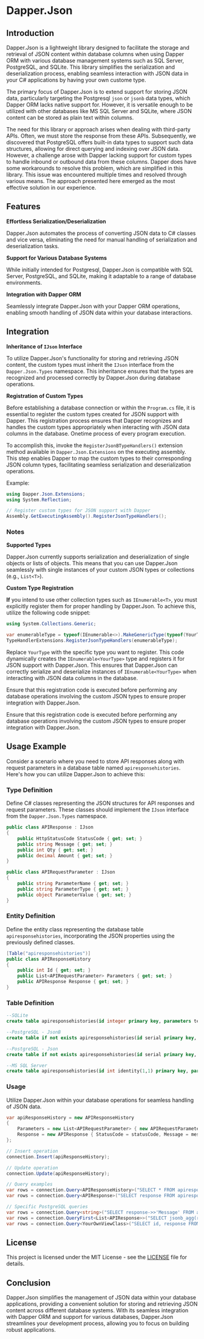 # Dapper.Json

## Introduction

Dapper.Json is a lightweight library designed to facilitate the storage and retrieval of JSON content within database columns when using Dapper ORM with various database management systems such as SQL Server, PostgreSQL, and SQLite. This library simplifies the serialization and deserialization process, enabling seamless interaction with JSON data in your C# applications by having your own custome type.

The primary focus of Dapper.Json is to extend support for storing JSON data, particularly targeting the Postgresql `json` or `jsonb` data types, which Dapper ORM lacks native support for. However, it is versatile enough to be utilized with other databases like MS SQL Server and SQLite, where JSON content can be stored as plain text within columns.

The need for this library or approach arises when dealing with third-party APIs. Often, we must store the response from these APIs. Subsequently, we discovered that PostgreSQL offers built-in data types to support such data structures, allowing for direct querying and indexing over JSON data. However, a challenge arose with Dapper lacking support for custom types to handle inbound or outbound data from these columns. Dapper does have some workarounds to resolve this problem, which are simplified in this library. This issue was encountered multiple times and resolved through various means. The approach presented here emerged as the most effective solution in our experience.

## Features

**Effortless Serialization/Deserialization**

Dapper.Json automates the process of converting JSON data to C# classes and vice versa, eliminating the need for manual handling of serialization and deserialization tasks.

**Support for Various Database Systems**

While initially intended for Postgresql, Dapper.Json is compatible with SQL Server, PostgreSQL, and SQLite, making it adaptable to a range of database environments.

**Integration with Dapper ORM**

Seamlessly integrate Dapper.Json with your Dapper ORM operations, enabling smooth handling of JSON data within your database interactions.

## Integration

**Inheritance of `IJson` Interface**

To utilize Dapper.Json's functionality for storing and retrieving JSON content, the custom types must inherit the `IJson` interface from the `Dapper.Json.Types` namespace. This inheritance ensures that the types are recognized and processed correctly by Dapper.Json during database operations.

**Registration of Custom Types**

Before establishing a database connection or within the `Program.cs` file, it is essential to register the custom types created for JSON support with Dapper. This registration process ensures that Dapper recognizes and handles the custom types appropriately when interacting with JSON data columns in the database. Onetime process of every program execution.

To accomplish this, invoke the `RegisterJsonBTypeHandlers()` extension method available in `Dapper.Json.Extensions` on the executing assembly. This step enables Dapper to map the custom types to their corresponding JSON column types, facilitating seamless serialization and deserialization operations.

Example:
```csharp
using Dapper.Json.Extensions;
using System.Reflection;

// Register custom types for JSON support with Dapper
Assembly.GetExecutingAssembly().RegisterJsonTypeHandlers();
```

### Notes

**Supported Types**

Dapper.Json currently supports serialization and deserialization of single objects or lists of objects. This means that you can use Dapper.Json seamlessly with single instances of your custom JSON types or collections (e.g., `List<T>`).

**Custom Type Registration**

**If** you intend to use other collection types such as `IEnumerable<T>`, you must explicitly register them for proper handling by Dapper.Json. To achieve this, utilize the following code snippet:

```csharp
using System.Collections.Generic;

var enumerableType = typeof(IEnumerable<>).MakeGenericType(typeof(YourType));
TypeHandlerExtensions.RegisterJsonTypeHandlers(enumerableType);
```

Replace `YourType` with the specific type you want to register. This code dynamically creates the `IEnumerable<YourType>` type and registers it for JSON support with Dapper.Json. This ensures that Dapper.Json can correctly serialize and deserialize instances of `IEnumerable<YourType>` when interacting with JSON data columns in the database.

Ensure that this registration code is executed before performing any database operations involving the custom JSON types to ensure proper integration with Dapper.Json.

Ensure that this registration code is executed before performing any database operations involving the custom JSON types to ensure proper integration with Dapper.Json.

## Usage Example

Consider a scenario where you need to store API responses along with request parameters in a database table named `apiresponsehistories`. Here's how you can utilize Dapper.Json to achieve this:

### Type Definition

Define C# classes representing the JSON structures for API responses and request parameters. These classes should implement the `IJson` interface from the `Dapper.Json.Types` namespace.

```C#
public class APIResponse : IJson
{
    public HttpStatusCode StatusCode { get; set; }
    public string Message { get; set; }
    public int Qty { get; set; }
    public decimal Amount { get; set; }
}

public class APIRequestParameter : IJson
{
    public string ParameterName { get; set; }
    public string ParameterType { get; set; }
    public object ParameterValue { get; set; }
}
```

### Entity Definition

Define the entity class representing the database table `apiresponsehistories`, incorporating the JSON properties using the previously defined classes.

```C#
[Table("apiresponsehistories")]
public class APIResponseHistory
{
    public int Id { get; set; }
    public List<APIRequestParameter> Parameters { get; set; }
    public APIResponse Response { get; set; }
}
```

### Table Definition

```Sql
--SQLite
create table apiresponsehistories(id integer primary key, parameters text null, response text null)

--PostgreSQL - JsonB
create table if not exists apiresponsehistories(id serial primary key, parameters jsonb null, response jsonb null)

--PostgreSQL - Json
create table if not exists apiresponsehistories(id serial primary key, parameters json null, response json null)

--MS SQL Server
create table apiresponsehistories(id int identity(1,1) primary key, parameters varchar(max) null, response varchar(max) null)
```

### Usage

Utilize Dapper.Json within your database operations for seamless handling of JSON data.

```C#
var apiResponseHistory = new APIResponseHistory
{
    Parameters = new List<APIRequestParameter> { new APIRequestParameter { ParameterName = "RequestPath", ParameterType = "String", ParameterValue = requestPath } },
    Response = new APIResponse { StatusCode = statusCode, Message = message, Amount = amount, Qty = qty }
};

// Insert operation
connection.Insert(apiResponseHistory);

// Update operation
connection.Update(apiResponseHistory);

// Query examples
var rows = connection.Query<APIResponseHistory>("SELECT * FROM apiresponsehistories");
var rows = connection.Query<APIResponse>("SELECT response FROM apiresponsehistories");

// Specific PostgreSQL queries
var rows = connection.Query<string>("SELECT response->>'Message' FROM apiresponsehistories ORDER BY response->>'Message'");
var rows = connection.QueryFirst<List<APIResponse>>("SELECT jsonb_agg(response) AS responses FROM apiresponsehistories");
var rows = connection.Query<YourOwnViewClass>("SELECT id, response FROM apiresponsehistories");

```

## License

This project is licensed under the MIT License - see the [LICENSE](LICENSE) file for details.

## Conclusion

Dapper.Json simplifies the management of JSON data within your database applications, providing a convenient solution for storing and retrieving JSON content across different database systems. With its seamless integration with Dapper ORM and support for various databases, Dapper.Json streamlines your development process, allowing you to focus on building robust applications.